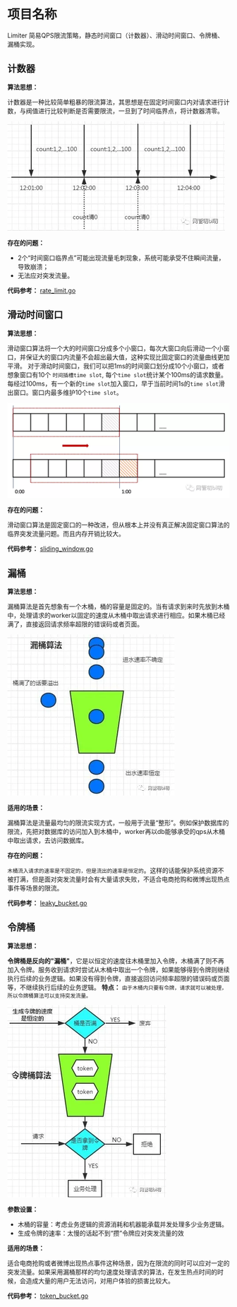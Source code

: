 # 项目名称

Limiter 简易QPS限流策略，静态时间窗口（计数器）、滑动时间窗口、令牌桶、漏桶实现。

## 计数器

**算法思想：**

计数器是一种比较简单粗暴的限流算法，其思想是在固定时间窗口内对请求进行计数，与阀值进行比较判断是否需要限流，一旦到了时间临界点，将计数器清零。

<img src="./imgs/rate_limit.png">

**存在的问题：**

- 2个“时间窗口临界点”可能出现流量毛刺现象，系统可能承受不住瞬间流量，导致崩溃；
- 无法应对突发流量。

**代码参考：** [rate_limit.go](rate_limit.go)

## 滑动时间窗口

**算法思想：**

滑动窗口算法将一个大的时间窗口分成多个小窗口，每次大窗口向后滑动一个小窗口，并保证大的窗口内流量不会超出最大值，这种实现比固定窗口的流量曲线更加平滑。
对于滑动时间窗口，我们可以把1ms的时间窗口划分成10个小窗口，或者想象窗口有10个 `时间插槽time slot`, 每个`time slot`统计某个100ms的请求数量。每经过100ms，有一个新的`time slot`加入窗口，早于当前时间1s的`time slot`滑出窗口。窗口内最多维护10个`time slot`。

<img src="./imgs/sliding_window.png" width="700px">

**存在的问题：**

滑动窗口算法是固定窗口的一种改进，但从根本上并没有真正解决固定窗口算法的临界突发流量问题。而且内存开销比较大。

**代码参考：** [sliding_window.go](sliding_window.go)

## 漏桶

**算法思想：**

漏桶算法是首先想象有一个木桶，桶的容量是固定的。当有请求到来时先放到木桶中，处理请求的worker以固定的速度从木桶中取出请求进行相应。如果木桶已经满了，直接返回请求频率超限的错误码或者页面。

<img src="./imgs/leaky_bucket.png">

**适用的场景：**

漏桶算法是流量最均匀的限流实现方式，一般用于流量“整形”。例如保护数据库的限流，先把对数据库的访问加入到木桶中，worker再以db能够承受的qps从木桶中取出请求，去访问数据库。

**存在的问题：**

`木桶流入请求的速率是不固定的，但是流出的速率是恒定的`。这样的话能保护系统资源不被打满，但是面对突发流量时会有大量请求失败，不适合电商抢购和微博出现热点事件等场景的限流。

**代码参考：** [leaky_bucket.go](leaky_bucket.go)

## 令牌桶

**算法思想：**

**令牌桶是反向的"漏桶"**，它是以恒定的速度往木桶里加入令牌，木桶满了则不再加入令牌。服务收到请求时尝试从木桶中取出一个令牌，如果能够得到令牌则继续执行后续的业务逻辑。如果没有得到令牌，直接返回访问频率超限的错误码或页面等，不继续执行后续的业务逻辑。
**特点：** `由于木桶内只要有令牌，请求就可以被处理，所以令牌桶算法可以支持突发流量。`

<img src="./imgs/token_bucket.png">

**参数设置：**

- 木桶的容量：考虑业务逻辑的资源消耗和机器能承载并发处理多少业务逻辑。
- 生成令牌的速率：太慢的话起不到“攒”令牌应对突发流量的效

**适用的场景：**

适合电商抢购或者微博出现热点事件这种场景，因为在限流的同时可以应对一定的突发流量。如果采用漏桶那样的均匀速度处理请求的算法，在发生热点时间的时候，会造成大量的用户无法访问，对用户体验的损害比较大。

**代码参考：** [token_bucket.go](token_bucket.go)
